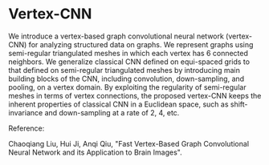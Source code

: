 # Vertex-CNN

We introduce a vertex-based graph convolutional neural network (vertex-CNN) for analyzing structured data on graphs. 
We represent graphs using semi-regular triangulated meshes in which each vertex has 6 connected neighbors. We generalize 
classical CNN defined on equi-spaced grids to that defined on semi-regular triangulated meshes by introducing main building 
blocks of the CNN, including convolution, down-sampling, and pooling, on a vertex domain.  By exploiting the regularity of 
semi-regular meshes in terms of vertex connections, the proposed vertex-CNN keeps the inherent properties of classical CNN 
in a Euclidean space, such as shift-invariance and down-sampling at a rate of 2, 4, etc.

Reference:

Chaoqiang Liu, Hui Ji, Anqi Qiu, "Fast Vertex-Based Graph Convolutional Neural Network and its Application to Brain Images".
